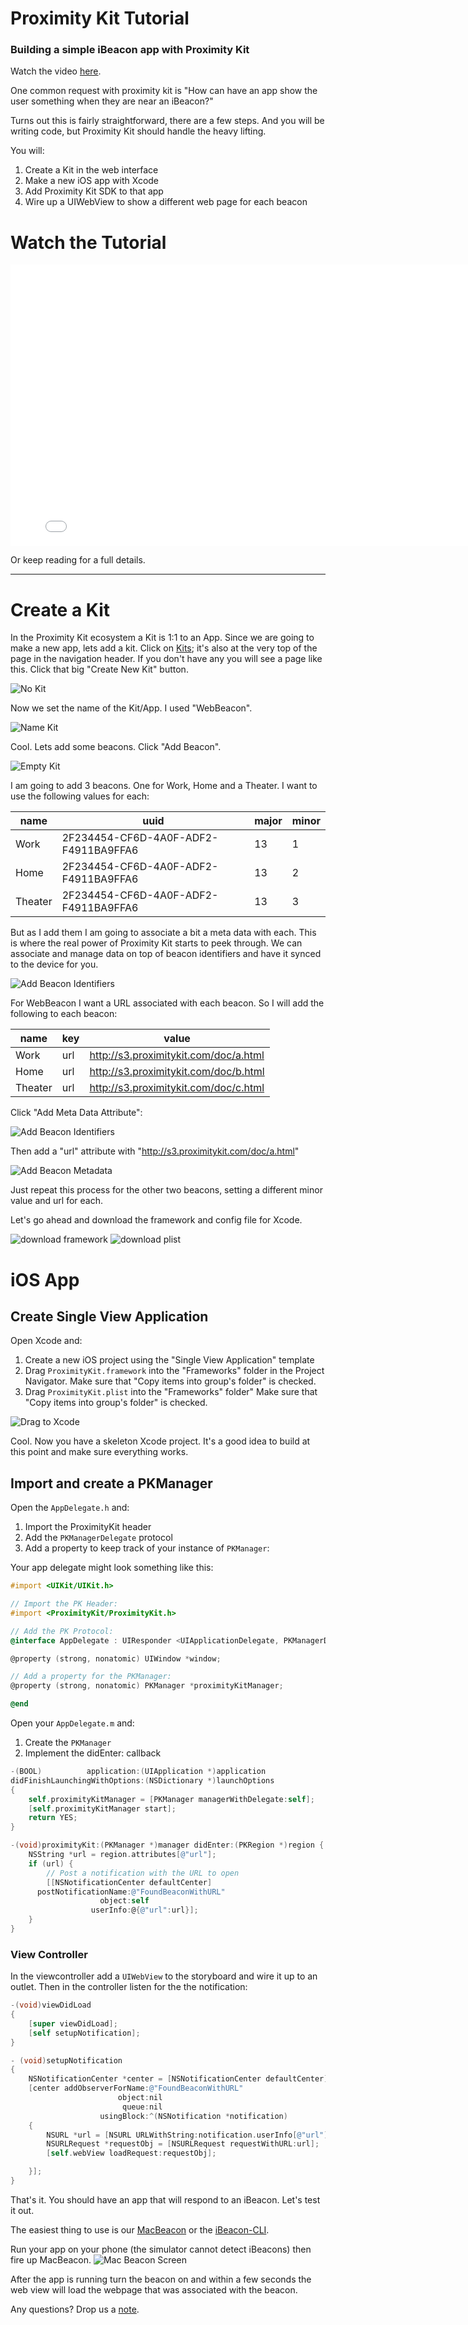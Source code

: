 # Proximity Kit Tutorial

### Building a simple iBeacon app with Proximity Kit

Watch the video [here](http://youtu.be/Ux5R2vZBleI).

One common request with proximity kit is "How can have an app show the user something when they are near an iBeacon?"

Turns out this is fairly straightforward, there are a few steps. And you will be writing code, but Proximity Kit should handle the heavy lifting.

You will:

1. Create a Kit in the web interface
1. Make a new iOS app with Xcode
1. Add Proximity Kit SDK to that app
1. Wire up a UIWebView to show a different web page for each beacon

# Watch the Tutorial

<iframe width="800" height="450" src="//www.youtube.com/embed/Ux5R2vZBleI?rel=0" frameborder="0" allowfullscreen></iframe>

Or keep reading for a full details.

---

# Create a Kit

In the Proximity Kit ecosystem a Kit is 1:1 to an App. Since we are going to make a new app, lets add a kit. Click on [Kits](<%= kits_path %>); it's also at the very top of the page in the navigation header. If you don't have any you will see a page like this. Click that big "Create New Kit" button.

![No Kit](<%= image_path "no-kit.png" %>)

Now we set the name of the Kit/App. I used "WebBeacon".

![Name Kit](<%= image_path "name-kit.png" %>)

Cool. Lets add some beacons. Click "Add Beacon".

![Empty Kit](<%= image_path "empty-kit.png" %>)

I am going to add 3 beacons. One for Work, Home and a Theater. I want to use the following values for each:

| name    | uuid                                 | major | minor |
| ----    | ----                                 | ----- | ----- |
| Work    | 2F234454-CF6D-4A0F-ADF2-F4911BA9FFA6 | 13    | 1     |
| Home    | 2F234454-CF6D-4A0F-ADF2-F4911BA9FFA6 | 13    | 2     |
| Theater | 2F234454-CF6D-4A0F-ADF2-F4911BA9FFA6 | 13    | 3     |

But as I add them I am going to associate a bit a meta data with each. This is where the real power of Proximity Kit starts to peek through. We can associate and manage data on top of beacon identifiers and have it synced to the device for you.

![Add Beacon Identifiers](add-beacon-values.png)


For WebBeacon I want a URL associated with each beacon. So I will add the following to each beacon:

| name    | key  | value                                 |
| ----    | ---- | -----                                 |
| Work    | url  | http://s3.proximitykit.com/doc/a.html |
| Home    | url  | http://s3.proximitykit.com/doc/b.html |
| Theater | url  | http://s3.proximitykit.com/doc/c.html |

Click "Add Meta Data Attribute":

![Add Beacon Identifiers](add-beacon-click.png)

Then add a "url" attribute with "http://s3.proximitykit.com/doc/a.html"

![Add Beacon Metadata](add-beacon-metadata.png)

Just repeat this process for the other two beacons, setting a different minor value and url for each.

Let's go ahead and download the framework and config file for Xcode.

![download framework](download-framework.png)
![download plist](download-plist.png)

# iOS App

## Create Single View Application

Open Xcode and:

1. Create a new iOS project using the "Single View Application" template
1. Drag `ProximityKit.framework` into the "Frameworks" folder in the Project Navigator. Make sure that "Copy items into group's folder" is checked.
1. Drag `ProximityKit.plist` into the "Frameworks" folder" Make sure that "Copy items into group's folder" is checked.

![Drag to Xcode](xcode-drag.png)

Cool. Now you have a skeleton Xcode project. It's a good idea to build at this point and make sure everything works.

## Import and create a PKManager

Open the `AppDelegate.h` and:

1. Import the ProximityKit header
1. Add the `PKManagerDelegate` protocol
1. Add a property to keep track of your instance of `PKManager`:

Your app delegate might look something like this:

```objective-c
#import <UIKit/UIKit.h>

// Import the PK Header:
#import <ProximityKit/ProximityKit.h>

// Add the PK Protocol:
@interface AppDelegate : UIResponder <UIApplicationDelegate, PKManagerDelegate>

@property (strong, nonatomic) UIWindow *window;

// Add a property for the PKManager:
@property (strong, nonatomic) PKManager *proximityKitManager;

@end
```

Open your `AppDelegate.m` and:

1. Create the `PKManager`
1. Implement the didEnter: callback


```objective-c
-(BOOL)          application:(UIApplication *)application
didFinishLaunchingWithOptions:(NSDictionary *)launchOptions
{
    self.proximityKitManager = [PKManager managerWithDelegate:self];
    [self.proximityKitManager start];
    return YES;
}

-(void)proximityKit:(PKManager *)manager didEnter:(PKRegion *)region {
    NSString *url = region.attributes[@"url"];
    if (url) {
        // Post a notification with the URL to open
        [[NSNotificationCenter defaultCenter]
	  postNotificationName:@"FoundBeaconWithURL"
	                object:self
	              userInfo:@{@"url":url}];
    }
}

```

### View Controller

In the viewcontroller add a `UIWebView` to the storyboard and wire it up to an outlet. Then in the controller listen for the the notification:

```objective-c
-(void)viewDidLoad
{
    [super viewDidLoad];
    [self setupNotification];
}

- (void)setupNotification
{
    NSNotificationCenter *center = [NSNotificationCenter defaultCenter];
    [center addObserverForName:@"FoundBeaconWithURL"
                        object:nil
                         queue:nil
                    usingBlock:^(NSNotification *notification)
    {
        NSURL *url = [NSURL URLWithString:notification.userInfo[@"url"]];
        NSURLRequest *requestObj = [NSURLRequest requestWithURL:url];
        [self.webView loadRequest:requestObj];

    }];
}
```

That's it. You should have an app that will respond to an iBeacon. Let's test it out.

The easiest thing to use is our [MacBeacon](http://www.radiusnetworks.com/macbeacon-app.html) or the [iBeacon-CLI](https://github.com/RadiusNetworks/ibeacon-cli).

Run your app on your phone (the simulator cannot detect iBeacons) then fire up MacBeacon.
![Mac Beacon Screen](<%= image_path "mac-beacon.png" %>)

After the app is running turn the beacon on and within a few seconds the web view will load the webpage that was associated with the beacon.

Any questions? Drop us a <a href="mailto:support@radiusnetworks.com">note</a>.
